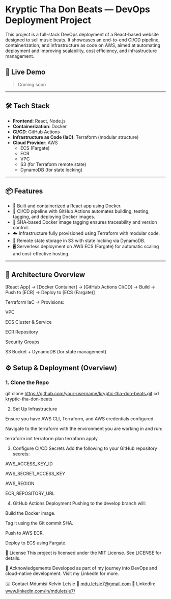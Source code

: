 # Kryptic Tha Don Beats — DevOps Deployment Project

This project is a full-stack DevOps deployment of a React-based website designed to sell music beats. It showcases an end-to-end CI/CD pipeline, containerization, and infrastructure as code on AWS, aimed at automating deployment and improving scalability, cost efficiency, and infrastructure management.

## 🚀 Live Demo
> Coming soon

---

## 🛠️ Tech Stack

- **Frontend**: React, Node.js
- **Containerization**: Docker
- **CI/CD**: GitHub Actions
- **Infrastructure as Code (IaC)**: Terraform (modular structure)
- **Cloud Provider**: AWS
  - ECS (Fargate)
  - ECR
  - VPC
  - S3 (for Terraform remote state)
  - DynamoDB (for state locking)

---

## 📦 Features

- 🔧 Built and containerized a React app using Docker.
- 🔄 CI/CD pipeline with GitHub Actions automates building, testing, tagging, and deploying Docker images.
- 🧪 SHA-based Docker image tagging ensures traceability and version control.
- ☁️ Infrastructure fully provisioned using Terraform with modular code.
- 🔐 Remote state storage in S3 with state locking via DynamoDB.
- 🖥️ Serverless deployment on AWS ECS (Fargate) for automatic scaling and cost-effective hosting.

---

## 🧩 Architecture Overview

[React App] → [Docker Container] → [GitHub Actions CI/CD]
→ Build → Push to [ECR] → Deploy to [ECS (Fargate)]

Terraform IaC → Provisions:

VPC

ECS Cluster & Service

ECR Repository

Security Groups

S3 Bucket + DynamoDB (for state management)

## ⚙️ Setup & Deployment (Overview)

### 1. Clone the Repo

git clone https://github.com/your-username/kryptic-tha-don-beats.git
cd kryptic-tha-don-beats

2. Set Up Infrastructure

Ensure you have AWS CLI, Terraform, and AWS credentials configured.

Navigate to the terraform with the environment you are working in and run:

terraform init
terraform plan
terraform apply

3. Configure CI/CD Secrets
Add the following to your GitHub repository secrets:

AWS_ACCESS_KEY_ID

AWS_SECRET_ACCESS_KEY

AWS_REGION

ECR_REPOSITORY_URL

4. GitHub Actions Deployment
Pushing to the develop branch will:

Build the Docker image.

Tag it using the Git commit SHA.

Push to AWS ECR.

Deploy to ECS using Fargate.

📄 License
This project is licensed under the MIT License. See LICENSE for details.

🙌 Acknowledgements
Developed as part of my journey into DevOps and cloud-native development. Visit my LinkedIn for more.

✉️ Contact
Mdumisi Kelvin Letsie
📧 mdu.letsie7@gmail.com
🔗 LinkedIn: www.linkedin.com/in/mduletsie7/
